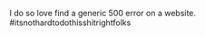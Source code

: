 <!--
id: 1418131267
link: http://kevinisom.info/post/1418131267/i-do-so-love-find-a-generic-500-error-on-a
slug: i-do-so-love-find-a-generic-500-error-on-a
date: Thu Oct 28 2010 11:32:57 GMT+1300 (NZDT)
raw: {"blog_name":"kevinisom","id":1418131267,"post_url":"http://kevinisom.info/post/1418131267/i-do-so-love-find-a-generic-500-error-on-a","slug":"i-do-so-love-find-a-generic-500-error-on-a","type":"text","date":"2010-10-27 22:32:57 GMT","timestamp":1288218777,"state":"published","format":"html","reblog_key":"v4tnWyR4","tags":[],"short_url":"http://tmblr.co/Zw68Yy1KXlT3","highlighted":[],"feed_item":"http://twitter.com/kev_nz/statuses/28868774926","from_feed_id":"650289","note_count":0,"title":null,"body":"<p>I do so love find a generic 500 error on a website. #itsnothardtodothisshitrightfolks</p>"}
publish: 2010-10-028
tags: 
title: null
-->


I do so love find a generic 500 error on a website.
\#itsnothardtodothisshitrightfolks


